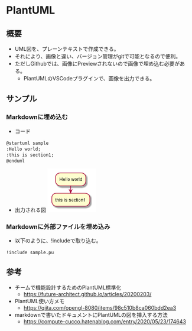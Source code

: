 # PlantUML

## 概要

- UML図を、プレーンテキストで作成できる。
- それにより、画像と違い、バージョン管理がgitで可能となるので便利。
- ただしGithubでは、画像にPreviewされないので画像で埋め込む必要がある。
  - PlantUMLのVSCodeプラグインで、画像を出力できる。

## サンプル

### Markdownに埋め込む

- コード
```plantuml
@startuml sample
:Hello world;
:this is section1;
@enduml
```

- 出力される図
![image](/out/開発ツール/PlantUML/README/sample.png)

### Markdownに外部ファイルを埋め込み

- 以下のように、!includeで取り込む。
```
!include sample.pu
```

## 参考

- チームで機能設計するためのPlantUML標準化
  - https://future-architect.github.io/articles/20200203/
- PlantUML使い方メモ
  - https://qiita.com/opengl-8080/items/98c510b8ca060bdd2ea3
- markdownで書いたドキュメントにPlantUMLの図を挿入する方法
  - https://compute-cucco.hatenablog.com/entry/2020/05/23/174643
